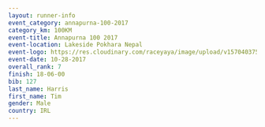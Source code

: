 ```yaml
---
layout: runner-info 
event_category: annapurna-100-2017 
category_km: 100KM 
event-title: Annapurna 100 2017 
event-location: Lakeside Pokhara Nepal 
event-logo: https://res.cloudinary.com/raceyaya/image/upload/v1570403752/logo/annapurna-100_kbwug4.jpg 
event-date: 10-28-2017 
overall_rank: 7
finish: 18-06-00
bib: 127
last_name: Harris
first_name: Tim
gender: Male
country: IRL
---
```

